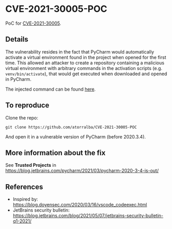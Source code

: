 # CVE-2021-30005-POC

PoC for [CVE-2021-30005](https://cve.mitre.org/cgi-bin/cvename.cgi?name=CVE-2021-30005).

## Details

The vulnerability resides in the fact that PyCharm would automatically activate a virtual environment found in the project when opened for the first time. This allowed an attacker to create a repository containing a malicious virtual environment with arbitrary commands in the activation scripts (e.g. `venv/bin/activate`), that would get executed when downloaded and opened in PyCharm.

The injected command can be found [here](https://github.com/atorralba/CVE-2021-30005-POC/blob/2f5a4d99bac731200718883a8faa008b08788c88/venv/bin/activate#L4).

## To reproduce

Clone the repo:

```
git clone https://github.com/atorralba/CVE-2021-30005-POC
```
And open it in a vulnerable version of PyCharm (before 2020.3.4).

## More information about the fix

See **Trusted Projects** in https://blog.jetbrains.com/pycharm/2021/03/pycharm-2020-3-4-is-out/

## References

* Inspired by: https://blog.doyensec.com/2020/03/16/vscode_codeexec.html
* JetBrains security bulletin: https://blog.jetbrains.com/blog/2021/05/07/jetbrains-security-bulletin-q1-2021/
